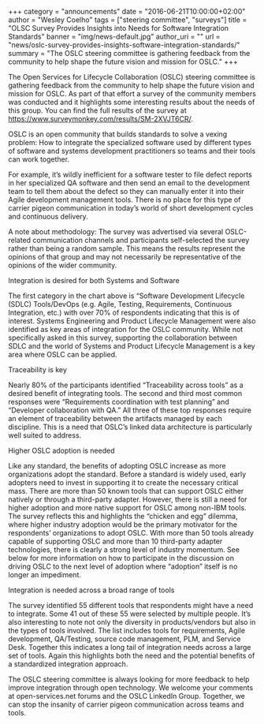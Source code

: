 +++
category = "announcements"
date = "2016-06-21T10:00:00+02:00"
author = "Wesley Coelho"
tags = ["steering committee", "surveys"]
title = "OLSC Survey Provides Insights into Needs for Software Integration Standards"
banner = "img/news-default.jpg"
author_uri = ""
url = "news/oslc-survey-provides-insights-software-integration-standards/"
summary = "The OSLC steering committee is gathering feedback from the community to help shape the future vision and mission for OSLC."
+++

The Open Services for Lifecycle Collaboration (OSLC) steering committee is gathering feedback from the community to help shape the future vision and mission for OSLC. As part of that effort a survey of the community members was conducted and it highlights some interesting results about the needs of this group. You can find the full results of the survey at https://www.surveymonkey.com/results/SM-2XVJT6CR/.

OSLC is an open community that builds standards to solve a vexing problem: How to integrate the specialized software used by different types of software and systems development practitioners so teams and their tools can work together.

For example, it’s wildly inefficient for a software tester to file defect reports in her specialized QA software and then send an email to the development team to tell them about the defect so they can manually enter it into their Agile development management tools. There is no place for this type of carrier pigeon communication in today’s world of short development cycles and continuous delivery.

A note about methodology: The survey was advertised via several OSLC-related communication channels and participants self-selected the survey rather than being a random sample. This means the results represent the opinions of that group and may not necessarily be representative of the opinions of the wider community.

Integration is desired for both Systems and Software

The first category in the chart above is “Software Development Lifecycle (SDLC) Tools/DevOps (e.g. Agile, Testing, Requirements, Continuous Integration, etc.) with over 70% of respondents indicating that this is of interest. Systems Engineering and Product Lifecycle Management were also identified as key areas of integration for the OSLC community. While not specifically asked in this survey, supporting the collaboration between SDLC and the world of Systems and Product Lifecycle Management is a key area where OSLC can be applied.

Traceability is key

Nearly 80% of the participants identified “Traceability across tools” as a desired benefit of integrating tools. The second and third most common responses were “Requirements coordination with test planning” and “Developer collaboration with QA.” All three of these top responses require an element of traceability between the artifacts managed by each discipline. This is a need that OSLC’s linked data architecture is particularly well suited to address.

Higher OSLC adoption is needed

Like any standard, the benefits of adopting OSLC increase as more organizations adopt the standard. Before a standard is widely used, early adopters need to invest in supporting it to create the necessary critical mass. There are more than 50 known tools that can support OSLC either natively or through a third-party adapter. However, there is still a need for higher adoption and more native support for OSLC among non-IBM tools. The survey reflects this and highlights the “chicken and egg” dilemma, where higher industry adoption would be the primary motivator for the respondents’ organizations to adopt OSLC. With more than 50 tools already capable of supporting OSLC and more than 10 third-party adapter technologies, there is clearly a strong level of industry momentum. See below for more information on how to participate in the discussion on driving OSLC to the next level of adoption where “adoption” itself is no longer an impediment.

Integration is needed across a broad range of tools

The survey identified 55 different tools that respondents might have a need to integrate. Some 41 out of these 55 were selected by multiple people. It’s also interesting to note not only the diversity in products/vendors but also in the types of tools involved. The list includes tools for requirements, Agile development, QA/Testing, source code management, PLM, and Service Desk. Together this indicates a long tail of integration needs across a large set of tools. Again this highlights both the need and the potential benefits of a standardized integration approach.

The OSLC steering committee is always looking for more feedback to help improve integration through open technology. We welcome your comments at open-services.net forums and the OSLC LinkedIn Group.  Together, we can stop the insanity of carrier pigeon communication across teams and tools.
